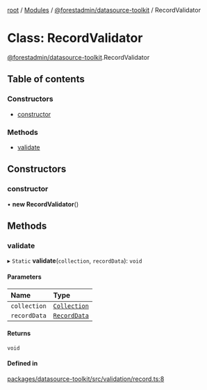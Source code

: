 [root](../README.md) / [Modules](../modules.md) / [@forestadmin/datasource-toolkit](../modules/forestadmin_datasource_toolkit.md) / RecordValidator

# Class: RecordValidator

[@forestadmin/datasource-toolkit](../modules/forestadmin_datasource_toolkit.md).RecordValidator

## Table of contents

### Constructors

- [constructor](forestadmin_datasource_toolkit.RecordValidator.md#constructor)

### Methods

- [validate](forestadmin_datasource_toolkit.RecordValidator.md#validate)

## Constructors

### constructor

• **new RecordValidator**()

## Methods

### validate

▸ `Static` **validate**(`collection`, `recordData`): `void`

#### Parameters

| Name | Type |
| :------ | :------ |
| `collection` | [`Collection`](../interfaces/forestadmin_datasource_toolkit.Collection.md) |
| `recordData` | [`RecordData`](../modules/forestadmin_datasource_toolkit.md#recorddata) |

#### Returns

`void`

#### Defined in

[packages/datasource-toolkit/src/validation/record.ts:8](https://github.com/ForestAdmin/agent-nodejs/blob/fba2435/packages/datasource-toolkit/src/validation/record.ts#L8)
